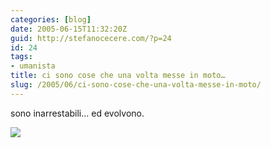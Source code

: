 ```yaml
---
categories: [blog]
date: 2005-06-15T11:32:20Z
guid: http://stefanocecere.com/?p=24
id: 24
tags:
- umanista
title: ci sono cose che una volta messe in moto…
slug: /2005/06/ci-sono-cose-che-una-volta-messe-in-moto/
---
```


sono inarrestabili… ed evolvono.

[<img src="http://www.ilfannullone.it/uploads/RTEmagicC_ilfannullone_05_cover.jpg.jpg" border="0" />](http://www.ilfannullone.it)